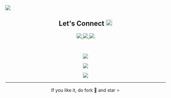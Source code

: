 

<p align="center">
 
</p align="center">
<img src="https://github.com/rahul-n18/rahul-n18/blob/main/githubBg.jpg" />

<h2 align="center">Let's Connect  <img src="https://www.gopinathcookingoil.com/image/telephone.gif" width="20"></h2>

<p align="center">

<a href="mailto: rahuldeepak2002@gmail.com">
 <img src="https://img.shields.io/badge/-rahuldeepak-c14438?style=flat-square&logo=Gmail&logoColor=white&link=mailto:rahuldeepak2002@gmail.com"/>
</a>
<a href="www.linkedin.com/in/rahul-naveen">
 <img src="https://img.shields.io/badge/-rahul_naveen-blue?style=flat-square&logo=Linkedin&logoColor=white&link=www.linkedin.com/in/rahul-naveen"/>
</a>
 <a href="https://www.behance.net/rahul_n">
 <img src="https://img.shields.io/badge/-rahul_n-purple?style=flat-square&logo=Behance&logoColor=white&link=https://www.behance.net/rahul_n"/>
</a>
</p>



 
<br>

<p align = "center">
  <img  src = "https://github-readme-stats.vercel.app/api?username=rahul-n18&show_icons=true&theme=algolia&line_height=27">
 
</p>

<p align = "center">
 <img  src="https://github-readme-streak-stats.herokuapp.com/?user=rahul-n18&show_icons=true&locale=en&layout=compact&theme=radical&line_height=0" />
</p> 

<p align = "center">
 <img src="https://activity-graph.herokuapp.com/graph?username=rahul-n18&theme=redical">
</p> 
<hr>
<p align="center">If you like it, do fork 🍴 and star ⭐</p>
